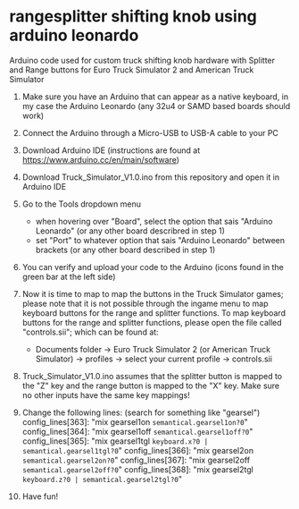 # rangesplitter shifting knob using arduino leonardo
Arduino code used for custom truck shifting knob hardware with Splitter and Range buttons for Euro Truck Simulator 2 and American Truck Simulator

1. Make sure you have an Arduino that can appear as a native keyboard, in my case the Arduino Leonardo (any 32u4 or SAMD based boards should work)

2. Connect the Arduino through a Micro-USB to USB-A cable to your PC

3. Download Arduino IDE (instructions are found at https://www.arduino.cc/en/main/software)

4. Download Truck_Simulator_V1.0.ino from this repository and open it in Arduino IDE

5. Go to the Tools dropdown menu
    - when hovering over "Board", select the option that sais "Arduino Leonardo" (or any other board describred in step 1)
    - set "Port" to whatever option that sais "Arduino Leonardo" between brackets (or any other board described in step 1)

6. You can verify and upload your code to the Arduino (icons found in the green bar at the left side)

7. Now it is time to map to map the buttons in the Truck Simulator games; 
   please note that it is not possible through the ingame menu to map keyboard buttons for the range and splitter functions.
   To map keyboard buttons for the range and splitter functions, please open the file called "controls.sii"; which can be found at:
    - Documents folder -> Euro Truck Simulator 2 (or American Truck Simulator) -> profiles -> select your current profile -> controls.sii
    
8. Truck_Simulator_V1.0.ino assumes that the splitter button is mapped to the "Z" key and the range button is mapped to the "X" key. 
   Make sure no other inputs have the same key mappings!
   
9. Change the following lines: (search for something like "gearsel")
    config_lines[363]: "mix gearsel1on `semantical.gearsel1on?0`"
    config_lines[364]: "mix gearsel1off `semantical.gearsel1off?0`"
    config_lines[365]: "mix gearsel1tgl `keyboard.x?0 | semantical.gearsel1tgl?0`"
    config_lines[366]: "mix gearsel2on `semantical.gearsel2on?0`"
    config_lines[367]: "mix gearsel2off `semantical.gearsel2off?0`"
    config_lines[368]: "mix gearsel2tgl `keyboard.z?0 | semantical.gearsel2tgl?0`"
    
10. Have fun!
